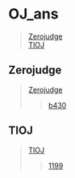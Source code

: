 # OJ_ans

> [Zerojudge](#zerojudge)\
> [TIOJ](#tioj)

## Zerojudge

> [Zerojudge](/zerojudge)
>>[b430](/zerojudge/b430.cpp)

## TIOJ

> [TIOJ](/tioj)
>>[1199](/tioj/1199.cpp)
